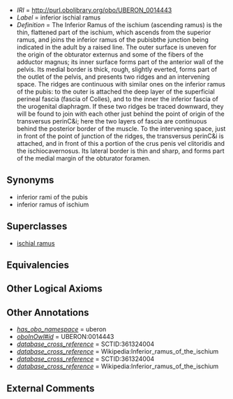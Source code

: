  * *IRI* = http://purl.obolibrary.org/obo/UBERON_0014443
 * *Label* = inferior ischial ramus
 * *Definition* = The Inferior Ramus of the ischium (ascending ramus) is the thin, flattened part of the ischium, which ascends from the superior ramus, and joins the inferior ramus of the pubisbthe junction being indicated in the adult by a raised line. The outer surface is uneven for the origin of the obturator externus and some of the fibers of the adductor magnus; its inner surface forms part of the anterior wall of the pelvis. Its medial border is thick, rough, slightly everted, forms part of the outlet of the pelvis, and presents two ridges and an intervening space. The ridges are continuous with similar ones on the inferior ramus of the pubis: to the outer is attached the deep layer of the superficial perineal fascia (fascia of Colles), and to the inner the inferior fascia of the urogenital diaphragm. If these two ridges be traced downward, they will be found to join with each other just behind the point of origin of the transversus perinC&i; here the two layers of fascia are continuous behind the posterior border of the muscle. To the intervening space, just in front of the point of junction of the ridges, the transversus perinC&i is attached, and in front of this a portion of the crus penis vel clitoridis and the ischiocavernosus. Its lateral border is thin and sharp, and forms part of the medial margin of the obturator foramen.

## Synonyms

 * inferior rami of the pubis
 * inferior ramus of ischium

## Superclasses

 * [ischial ramus](../../UBERON/41/UBERON_0014441.md)

## Equivalencies


## Other Logical Axioms


## Other Annotations

 * *[has_obo_namespace](../../ce/oboInOwl#hasOBONamespace.md)* = uberon
 * *[oboInOwl#id](../../id/oboInOwl#id.md)* = UBERON:0014443
 * *[database_cross_reference](../../ef/oboInOwl#hasDbXref.md)* = SCTID:361324004
 * *[database_cross_reference](../../ef/oboInOwl#hasDbXref.md)* = Wikipedia:Inferior_ramus_of_the_ischium
 * *[database_cross_reference](../../ef/oboInOwl#hasDbXref.md)* = SCTID:361324004
 * *[database_cross_reference](../../ef/oboInOwl#hasDbXref.md)* = Wikipedia:Inferior_ramus_of_the_ischium

## External Comments

